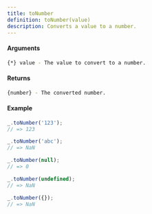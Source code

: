 ```yaml
---
title: toNumber
definition: toNumber(value)
description: Converts a value to a number.
---
```



#### Arguments


```bash
{*} value - The value to convert to a number.
```


#### Returns


```bash
{number} - The converted number.
```


#### Example


```ts
_.toNumber('123');
// => 123

_.toNumber('abc');
// => NaN

_.toNumber(null);
// => 0

_.toNumber(undefined);
// => NaN

_.toNumber({});
// => NaN
```